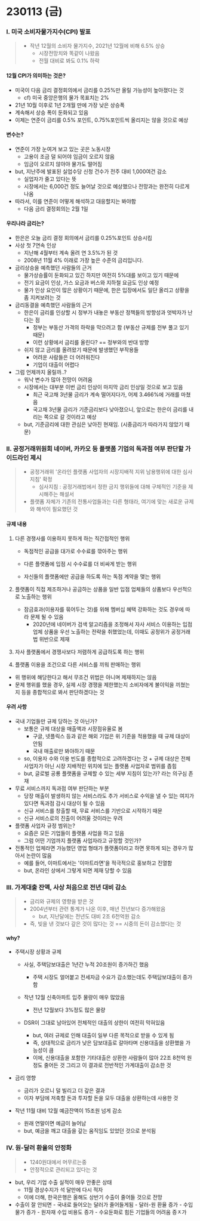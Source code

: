 # 230113 (금)



### Ⅰ. 미국 소비자물가지수(CPI) 발표

> - 작년 12월의 소비자 물가지수, 2021년 12월에 비해 6.5% 상승
>   - 시장전망치와 똑같이 나왔음
>   - 전월 대비로 봐도 0.1% 하락



#### 12월 CPI가 의미하는 것은?

- 미국이 다음 금리 결정회의에서 금리를 0.25%만 올릴 가능성이 높아졌다는 것
  - cf) 미국 중앙은행의 물가 목표치는 2%
- 21년 10월 이후로 1년 2개월 만에 가장 낮은 상승폭
- 계속해서 상승 폭이 둔화되고 있음
- 이제는 연준이 금리를 0.5% 포인트, 0.75%포인트씩 올리지는 않을 것으로 예상



#### 변수는?

- 연준이 가장 눈여겨 보고 있는 곳은 노동시장
  - 고용이 조금 덜 되어야 임금이 오르지 않음
  - 임금이 오르지 않아야 물가도 떨어짐
- but, 지난주에 발표된 실업수당 신청 건수가 전주 대비 1,000여건 감소
  - 실업자가 줄고 있다는 뜻
  - 시장에서는 6,000건 정도 늘어날 것으로 예상했으나 전망과는 완전히 다르게 나옴
- 따라서, 이를 연준이 어떻게 해석하고 대응할지는 봐야함
  - 다음 금리 결정회의는 2월 1일



#### 우리나라 금리는?

- 한은은 오늘 금리 결정 회의에서 금리를 0.25%포인트 상승시킴
- 사상 첫 7연속 인상
  - 지난해 4월부터 계속 올려 연 3.5%가 된 것
  - 2008년 11월 4% 이래로 가장 높은 수준의 금리입니다.
- 금리상승을 예측했던 사람들의 근거
  - 물가상승률이 둔화되고 있긴 하지만 여전히 5%대를 보이고 있기 때문에
  - 전기 요금이 인상, 가스 요금과 버스와 지하철 요금도 인상 예정
  - 물가 인상 요인이 많은 상황이기 때문에, 한은 입장에서도 일단 올리고 상황을 좀 지켜보려는 것
- 금리동결을 예측했던 사람들의 근거
  - 한은이 금리를 인상할 시 정부가 내놓은 부동산 정책들의 방향성과 엇박자가 난다는 점
    - 정부는 부동산 가격의 하락을 막으려고 함 (부동산 규제를 전부 풀고 있기 때문)
    - 이런 상황에서 금리를 올린다? == 정부와의 반대 방향
  - 쉬지 않고 금리를 올려왔기 때문에 발생했던 부작용들
    - 어려운 사람들은 더 어려워진다
    - 기업이 대출이 어렵다
- 그럼 언제까지 올릴까..?
  - 워낙 변수가 많아 전망이 어려움
  - 시장에서는 대부분 이번 금리 인상이 마지막 금리 인상일 것으로 보고 있음
    - 최근 국고채 3년물 금리가 계속 떨어지다가, 어제 3.466%에 거래를 마쳤음
    - 국고채 3년물 금리가 기준금리보다 낮아졌으니, 앞으로는 한은이 금리를 내리는 쪽으로 갈 것이라고 예상
  - but, 기준금리에 대한 관심은 낮아진 현재임. (시중금리가 따라가지 않았기 때문)





### Ⅱ. 공정거래위원회 네이버, 카카오 등 플랫폼 기업의 독과점 여부 판단할 가이드라인 제시

> - 공정거래위 '온라인 플랫폼 사업자의 시장지배적 지위 남용행위에 대한 심사지침' 확정
>   - 심사지침 : 공정거래법에서 정한 금지 행위들에 대해 구체적인 기준을 제시해주는 해설서
> - 플랫폼 자체가 기존의 전통사업들과는 다른 형태라, 여기에 맞는 새로운 규제와 해석이 필요했던 것



#### 규제 내용

1. 다른 경쟁사를 이용하지 못하게 하는 직간접적인 행위

   - 독점적인 공급을 대가로 수수료를 깎아주는 행위

   - 다른  플랫폼에 입점 시 수수료를 더 비싸게 받는 행위

   - 자신들의 플랫폼에만 공급을 하도록 하는 독점 계약을 맺는 행위

2. 플랫폼이 직접 제조하거나 공금하는 상품을 일반 입점 업체들의 상품보다 우선적으로 노출하는 행위
   - 잠금효과(이용자를 묶어두는 것)를 위해 멤버십 혜택 강화하는 것도 경우에 따라 문제 될 수 있음
     - 2020년에 네이버가 검색 알고리즘을 조정해서 자사 서비스 이용하는 입점 업체 상품을 우선 노출하는 전략을 취했었는데, 이때도 공정위가 공정거래법 위반으로 제재


3. 자사 플랫폼에서 경쟁사보다 저렴하게 공급하도록 하는 행위

4. 플랫폼 이용을 조건으로 다른 서비스를 끼워 판매하는 행위



- 위 행위에 해당한다고 해서 무조건 위법은 아니며 제재하지는 않음
- 문제 행위를 했을 경우, 실제 시장 경쟁을 제한했는지 소비자에게 불이익을 끼쳤는지 등을 종합적으로 봐서 판단하겠다는 것



#### 우려 사항

- 국내 기업들만 규제 당하는 것 아닌가?
  - 보통은 규제 대상을 매출액과 시장점유율로 봄
    - 구글, 넷플릭스 등과 같은 해외 기업은 위 기준을 적용했을 때 규제 대상이 안됨
    - 국내 매출로만 봐야하기 때문
  - so, 이용자 수와 이용 빈도를 종합적으로 고려하겠다는 것 + 규제 대상은 전체 사업자가 아닌 시장 지배적인 위치에 있는 플랫폼 사업자로 범위를 좁힘
  - but, 글로벌 공룡 플랫폼을 규제할 수 있는 세부 지침이 있는가? 라는 의구심 존재
- 무료 서비스까지 독과점 여부 판단하는 부분
  - 당장 매출이 발생하지 않는 서비스라도 추가 서비스로 수익을 낼 수 있는 여지가 있다면 독과점 감시 대상이 될 수 있음
  - 신규 서비스를 창출할 때, 무료 서비스를 기반으로 시작하기 때문
  - 신규 서비스로의 진출이 어려울 것이라는 우려
- 플랫폼 사업자 규정 범위는?
  - 요즘은 모든 기업들이 플랫폼 사업을 하고 있음
  - 그럼 어떤 기업까지 플랫폼 사업자라고 규정할 것인가?
- 전통적인 업체라면 가능했던 영업 형태가 플랫폼이라고 하면 못하게 되는 경우가 많아서 논란이 많음
  - 예를 들어, 이마트에서는 '이마트라면'을 적극적으로 홍보하고 진열함
  - but, 온라인 상에서 그렇게 되면 제재 당할 수 있음





### Ⅲ. 가계대출 잔액, 사상 처음으로 전년 대비 감소

> - 금리와 규제의 영향을 받은 것
> - 2004년부터 관련 통계가 나온 이후, 매년 전년보다 증가해왔음
>   - but, 지난달에는 전년도 대비 2조 6천억원 감소
> - 즉, 빚을 낸 것보다 갚은 것이 많다는 것 == 시중의 돈이 감소했다는 것



#### why?

- 주택시장 상황과 규제
  - 사실, 주택담보대출은 1년간 누적 20조원이 증가하긴 했음
    - 주택 시장도 얼어붙고 전세자금 수요가 감소했는데도 주택담보대출이 증가함

  - 작년 12월 신축아파트 입주 물량이 매우 많았음
    - 전년 12월보다 3%정도 많은 물량

  - DSR이 그대로 남아있어 전체적인 대출의 상한이 여전히 막혀있음
    - but, 여러 규제로 인해 대출이 일부 다른 목적으로 받을 수 있게 됨
    - 즉, 상대적으로 금리가 낮은 담보대출로 갈아타며 신용대출을 상환했을 가능성이 큼
    - 이에, 신용대출을 포함한 기타대출은 상환한 사람들이 많아 22조 8천억 원 정도 줄어든 것 그리고 이 결과로 전반적인 가계대출이 감소한 것

- 금리 영향
  - 금리가 오르니 덜 빌리고 더 갚은 결과
  - 이자 부담에 저축할 돈과 투자할 돈을 모두 대출을 상환하는데 사용한 것

- 작년 11월 대비 12월 예금잔액이 15조원 넘게 감소
  - 원래 연말이면 예금이 늘어남
  - but, 예금을 깨고 대출을 갚는 움직임도 있었던 것으로 분석됨




### Ⅳ. 원-달러 환율의 안정화

> - 1240원대에서 머무르는중
> - 안정적으로 관리되고 있다는 것



- but, 우리 기업 수출 실적이 매우 안좋은 상태
  - 11월 경상수지가 석 달만에 다시 적자
  - 이에 더해, 한국은행은 올해도 상반기 수출이 줄어들 것으로 전망
- 수출이 잘 안되면 - 국내로 들어오는 달러가 줄어들게됨 - 달러-원 환율 증가 - 수입물가 증가 - 원자재 수입 비용도 증가 - 수요둔화로 힘든 기업들의 어려움 증ㅈ가

